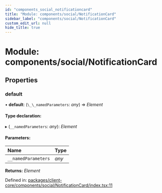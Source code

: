 ```yaml
---
id: "components_social_notificationcard"
title: "Module: components/social/NotificationCard"
sidebar_label: "components/social/NotificationCard"
custom_edit_url: null
hide_title: true
---
```


# Module: components/social/NotificationCard

## Properties

### default

• **default**: (`\_\_namedParameters`: *any*) => *Element*

#### Type declaration:

▸ (`__namedParameters`: *any*): *Element*

#### Parameters:

Name | Type |
:------ | :------ |
`__namedParameters` | *any* |

**Returns:** *Element*

Defined in: [packages/client-core/components/social/NotificationCard/index.tsx:11](https://github.com/xr3ngine/xr3ngine/blob/56376a778/packages/client-core/components/social/NotificationCard/index.tsx#L11)
